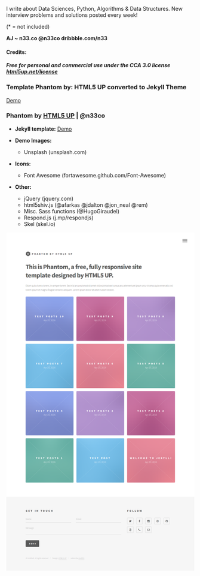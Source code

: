 I write about Data Sciences, Python, Algorithms & Data Structures. New interview problems and solutions posted every week!

(* = not included)

**AJ ~
n33.co @n33co dribbble.com/n33**

#### Credits:

***Free for personal and commercial use under the CCA 3.0 license
[html5up.net/license](http://html5up.net/license)***


### Template Phantom by: HTML5 UP converted to Jekyll Theme
[Demo](http://bcasal.github.io/Phantom-Jekyll-Theme/)

### Phantom by [HTML5 UP](http://html5up.net/) | @n33co
* **Jekyll template:**
[Demo](http://bcasal.github.io/Phantom-Jekyll-Theme/)

* **Demo Images:**
  * Unsplash (unsplash.com)

* **Icons:**
  * Font Awesome (fortawesome.github.com/Font-Awesome)

* **Other:**
  * jQuery (jquery.com)
  * html5shiv.js (@afarkas @jdalton @jon_neal @rem)
  * Misc. Sass functions (@HugoGiraudel)
  * Respond.js (j.mp/respondjs)
  * Skel (skel.io)

![Captura de pantalla](https://github.com/BCasal/Phantom-Jekyll-Theme/blob/gh-pages/screenshot.png "Captura de Pantalla")
